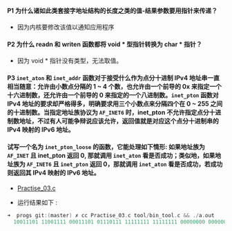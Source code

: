 #### P1 为什么诸如此类套接字地址结构的长度之类的值-结果参数要用指针来传递？
   * 因为内核要修改该值以通知应用程序

#### P2 为什么 readn 和 writen 函数都将 void * 型指针转换为 char * 指针？
   * 因为 void * 指针没有类型，无法取值。
   
#### P3 `inet_aton` 和 `inet_addr` 函数对于接受什么作为点分十进制 IPv4 地址串一直相当随意：允许由小数点分隔的 1 ~ 4 个数，也允许由一个前导的 0x 来指定一个十六进制数，还允许由一个前导的 0 来指定的一个八进制数。`inet_pton` 函数对 IPv4 地址的要求却严格得多，明确要求用三个小数点来分隔四个在 0 ~ 255 之间的十进制数。当指定地址族协议为 `AF_INET6` 时，inet_pton 不允许指定点分十进制数地址，不过有人可能争辩说应该允许，返回值就是对应这个点分十进制串的 IPv4 映射的 IPv6 地址。
#### 试写一个名为 `inet_pton_loose` 的函数，它能处理如下情形: 如果地址族为 `AF_INET` 且 inet_pton 返回 0, 那就调用 `inet_aton` 看是否成功；类似地，如果地址族为 `AF_INET6` 且 `inet_pton` 返回 0，那就调用 `inet_aton` 看是否成功，若成功则返回其 IPv4 映射的 IPv6 地址。

  * [Practise_03.c](https://github.com/YangXiaoHei/Networking/blob/master/UNP/03%20套接字编程简介/progs/Practise_03.c)
  
  * 运行结果如下 :
  
  ~~~C
  ➜  progs git:(master) ✗ cc Practise_03.c tool/bin_tool.c && ./a.out
	10011101 11001111 00011101 01110111 11111111 11111111 00000000 00000000 00000000 00000000 00000000 00000000 00000000 00000000 00000000 00000000
  ~~~